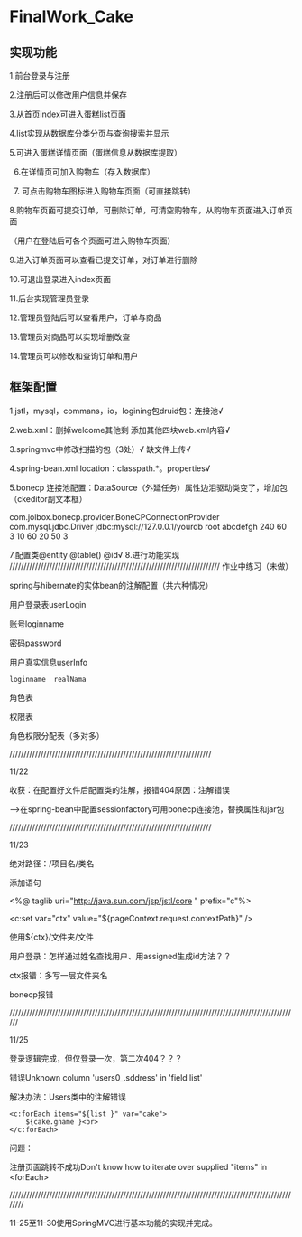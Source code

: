 # FinalWork_Cake
## 实现功能
1.前台登录与注册

2.注册后可以修改用户信息并保存

3.从首页index可进入蛋糕list页面

4.list实现从数据库分类分页与查询搜索并显示

5.可进入蛋糕详情页面（蛋糕信息从数据库提取）

 
6.在详情页可加入购物车（存入数据库）

 
7. 可点击购物车图标进入购物车页面（可直接跳转）
 
 
8.购物车页面可提交订单，可删除订单，可清空购物车，从购物车页面进入订单页面

（用户在登陆后可各个页面可进入购物车页面） 


9.进入订单页面可以查看已提交订单，对订单进行删除

10.可退出登录进入index页面

11.后台实现管理员登录

12.管理员登陆后可以查看用户，订单与商品

13.管理员对商品可以实现增删改查

14.管理员可以修改和查询订单和用户
 
 
## 框架配置


1.jstl，mysql，commans，io，logining包druid包：连接池√

2.web.xml：删掉welcome其他剩
            添加其他四块web.xml内容√
	    
3.springmvc中修改扫描的包（3处）√
            缺文件上传√
	    
4.spring-bean.xml
    location：classpath.*。properties√
    
5.bonecp  连接池配置：DataSource（外延任务）属性边泪驱动类变了，增加包
（ckeditor副文本框）

<bean id="sessionFactory" class="org.springframework.orm.hibernate.LocalSessionFactoryBean" autowire="autodetect">
	<property name="hibernateProperties">
		<props>
			<prop key="hibernate.connection.provider_class">com.jolbox.bonecp.provider.BoneCPConnectionProvider</prop>
			<prop key="hibernate.connection.driver_class">com.mysql.jdbc.Driver</prop>
			<prop key="hibernate.connection.url">jdbc:mysql://127.0.0.1/yourdb</prop>
			<prop key="hibernate.connection.username">root</prop>
			<prop key="hibernate.connection.password">abcdefgh</prop>
			<prop key="bonecp.idleMaxAge">240</prop>
			<prop key="bonecp.idleConnectionTestPeriod">60</prop>
			<prop key="bonecp.partitionCount">3</prop>
			<prop key="bonecp.acquireIncrement">10</prop>
			<prop key="bonecp.maxConnectionsPerPartition">60</prop>
 			<prop key="bonecp.minConnectionsPerPartition">20</prop>
 			<prop key="bonecp.statementsCacheSize">50</prop>
 			<prop key="bonecp.releaseHelperThreads">3</prop>
		</props>
	</property>
</bean>

7.配置类@entity  @table()  @id√
8.进行功能实现
//////////////////////////////////////////////////////////////////////////
作业中练习（未做）

spring与hibernate的实体bean的注解配置（共六种情况）

用户登录表userLogin

账号loginname

密码password

用户真实信息userInfo

    loginname  realNama
    
角色表

权限表

角色权限分配表（多对多）

///////////////////////////////////////////////////////////////////////

11/22

收获：在配置好文件后配置类的注解，报错404原因：注解错误

-->在spring-bean中配置sessionfactory可用bonecp连接池，替换属性和jar包

///////////////////////////////////////////////////////////////////////

11/23

绝对路径：/项目名/类名

添加语句

<%@ taglib uri="http://java.sun.com/jsp/jstl/core " prefix="c"%>

<c:set var="ctx" value="${pageContext.request.contextPath}" />

使用${ctx}/文件夹/文件

用户登录：怎样通过姓名查找用户、用assigned生成id方法？？

ctx报错：多写一层文件夹名

bonecp报错

//////////////////////////////////////////////////////////////////////////////////////////////////////

11/25

登录逻辑完成，但仅登录一次，第二次404？？？

错误Unknown column 'users0_.sddress' in 'field list'

解决办法：Users类中的注解错误


	<c:forEach items="${list }" var="cake">
		${cake.gname }<br>
	</c:forEach>

问题：

注册页面跳转不成功Don't know how to iterate over supplied "items" in &lt;forEach&gt;

////////////////////////////////////////////////////////////////////////////////////////////////////////

11-25至11-30使用SpringMVC进行基本功能的实现并完成。 

 
